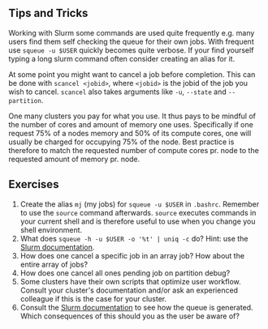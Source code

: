 Tips and Tricks
---

Working with Slurm some commands are used quite frequently e.g. many users find them self checking the queue for their own jobs.
With frequent use `squeue -u $USER` quickly becomes quite verbose.
If your find yourself typing a long slurm command often consider creating an alias for it.

At some point you might want to cancel a job before completion. This can be done with `scancel <jobid>`, where `<jobid>` is the jobid of the job you wish to cancel.
`scancel` also takes arguments like `-u`, `--state` and `--partition`.

One many clusters you pay for what you use.
It thus pays to be mindful of the number of cores and amount of memory one uses.
Specifically if one request 75% of a nodes memory and 50% of its compute cores, one will usually be charged for occupying 75% of the node.
Best practice is therefore to match the requested number of compute cores pr. node to the requested amount of memory pr. node.

Exercises
---
1. Create the alias `mj` (my jobs) for `squeue -u $USER` in `.bashrc`. Remember to use the `source` command afterwards. `source` executes commands in your current shell and is therefore useful to use when you change you shell environment.
2. What does `squeue -h -u $USER -o '%t' | uniq -c` do? Hint: use the [Slurm documentation](https://slurm.schedmd.com/sbatch.html).
3. How does one cancel a specific job in an array job? How about the entire array of jobs?
4. How does one cancel all ones pending job on partition debug?
5. Some clusters have their own scripts that optimize user workflow. Consult your cluster's documentation and/or ask an experienced colleague if this is the case for your cluster.
6. Consult the [Slurm documentation](https://slurm.schedmd.com/priority_multifactor.html) to see how the queue is generated. Which consequences of this should you as the user be aware of?
